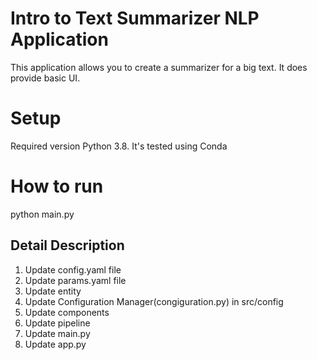 # Intro to Text Summarizer NLP Application
This application allows you to create a summarizer for a big text. It does provide basic UI. 

# Setup 
Required version Python 3.8. It's tested using Conda

# How to run
python main.py

## Detail Description
1. Update config.yaml file
2. Update params.yaml file
3. Update entity
4. Update Configuration Manager(congiguration.py) in src/config
5. Update components
6. Update pipeline
7. Update main.py
8. Update app.py
